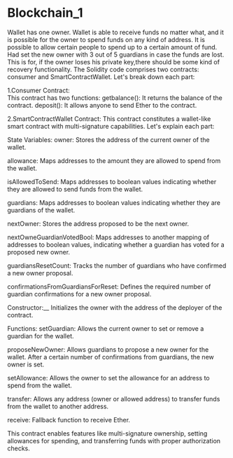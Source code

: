 # Blockchain_1
Wallet has one owner. Wallet is able to receive funds no matter what, and it is possible for the owner to spend funds on any kind of address.
It is possible to allow certain people to spend up to a certain amount of fund. 
Had set the new owner with 3 out of 5 guardians in case the funds are lost. This is for, if the owner loses his private key,there should be some kind of recovery functionality.
The Solidity code comprises two contracts: consumer and SmartContractWallet. 
Let's break down each part:
	
1.Consumer Contract:	  
  This contract has two functions:
getbalance(): It returns the balance of the contract.
deposit(): It allows anyone to send Ether to the contract.

2.SmartContractWallet Contract:
      This contract constitutes a wallet-like smart contract with multi-signature capabilities. Let's explain each part:

State Variables:
owner: Stores the address of the current owner of the wallet.

allowance: Maps addresses to the amount they are allowed to spend from the wallet.

isAllowedToSend: Maps addresses to boolean values indicating whether they are allowed to send funds from the wallet.

guardians: Maps addresses to boolean values indicating whether they are guardians of the wallet.

nextOwner: Stores the address proposed to be the next owner.

nextOwneGuardianVotedBool: Maps addresses to another mapping of addresses to boolean values, indicating whether a guardian has voted for a proposed new owner.

guardiansResetCount: Tracks the number of guardians who have confirmed a new owner proposal.

confirmationsFromGuardiansForReset: Defines the required number of guardian confirmations for a new owner proposal.

Constructor:__
Initializes the owner with the address of the deployer of the contract.

Functions:
setGuardian: Allows the current owner to set or remove a guardian for the wallet.

proposeNewOwner: Allows guardians to propose a new owner for the wallet. After a certain number of confirmations from guardians, the new owner is set.

setAllowance: Allows the owner to set the allowance for an address to spend from the wallet.

transfer: Allows any address (owner or allowed address) to transfer funds from the wallet to another address.

receive: Fallback function to receive Ether.

This contract enables features like multi-signature ownership, setting allowances for spending, and transferring funds with proper authorization checks.
